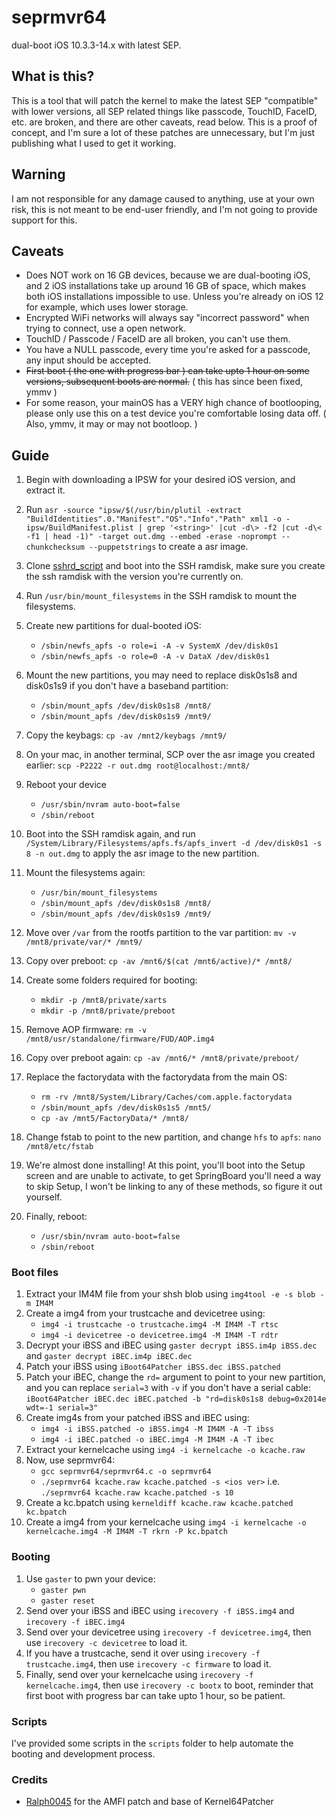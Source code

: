 # seprmvr64
dual-boot iOS 10.3.3-14.x with latest SEP.

## What is this?
This is a tool that will patch the kernel to make the latest SEP "compatible" with lower versions, all SEP related things like passcode, TouchID, FaceID, etc. are broken, and there are other caveats, read below. This is a proof of concept, and I'm sure a lot of these patches are unnecessary, but I'm just publishing what I used to get it working.

## Warning
I am not responsible for any damage caused to anything, use at your own risk, this is not meant to be end-user friendly, and I'm not going to provide support for this.

## Caveats
* Does NOT work on 16 GB devices, because we are dual-booting iOS, and 2 iOS installations take up around 16 GB of space, which makes both iOS installations impossible to use. Unless you're already on iOS 12 for example, which uses lower storage.
* Encrypted WiFi networks will always say "incorrect password" when trying to connect, use a open network.
* TouchID / Passcode / FaceID are all broken, you can't use them.
* You have a NULL passcode, every time you're asked for a passcode, any input should be accepted.
* ~~First boot ( the one with progress bar ) can take upto 1 hour on some versions, subsequent boots are normal.~~ ( this has since been fixed, ymmv )
* For some reason, your mainOS has a VERY high chance of bootlooping, please only use this on a test device you're comfortable losing data off. ( Also, ymmv, it may or may not bootloop. )

## Guide
1. Begin with downloading a IPSW for your desired iOS version, and extract it.
2. Run `asr -source "ipsw/$(/usr/bin/plutil -extract "BuildIdentities".0."Manifest"."OS"."Info"."Path" xml1 -o - ipsw/BuildManifest.plist | grep '<string>' |cut -d\> -f2 |cut -d\< -f1 | head -1)" -target out.dmg --embed -erase -noprompt --chunkchecksum --puppetstrings` to create a asr image.
3. Clone [sshrd_script](https://github.com/verygenericname/sshrd_script) and boot into the SSH ramdisk, make sure you create the ssh ramdisk with the version you're currently on.
4. Run `/usr/bin/mount_filesystems` in the SSH ramdisk to mount the filesystems.
5. Create new partitions for dual-booted iOS:
    * `/sbin/newfs_apfs -o role=i -A -v SystemX /dev/disk0s1`
    * `/sbin/newfs_apfs -o role=0 -A -v DataX /dev/disk0s1`

6. Mount the new partitions, you may need to replace disk0s1s8 and disk0s1s9 if you don't have a baseband partition:
    * `/sbin/mount_apfs /dev/disk0s1s8 /mnt8/`
    * `/sbin/mount_apfs /dev/disk0s1s9 /mnt9/`

7. Copy the keybags: `cp -av /mnt2/keybags /mnt9/`
8. On your mac, in another terminal, SCP over the asr image you created earlier: `scp -P2222 -r out.dmg root@localhost:/mnt8/`
9. Reboot your device
    * `/usr/sbin/nvram auto-boot=false`
    * `/sbin/reboot`
10. Boot into the SSH ramdisk again, and run `/System/Library/Filesystems/apfs.fs/apfs_invert -d /dev/disk0s1 -s 8 -n out.dmg` to apply the asr image to the new partition.
11. Mount the filesystems again:
    * `/usr/bin/mount_filesystems`
    * `/sbin/mount_apfs /dev/disk0s1s8 /mnt8/`
    * `/sbin/mount_apfs /dev/disk0s1s9 /mnt9/`
12. Move over `/var` from the rootfs partition to the var partition: `mv -v /mnt8/private/var/* /mnt9/`
13. Copy over preboot: `cp -av /mnt6/$(cat /mnt6/active)/* /mnt8/`
14. Create some folders required for booting:
    * `mkdir -p /mnt8/private/xarts`
    * `mkdir -p /mnt8/private/preboot`
15. Remove AOP firmware: `rm -v /mnt8/usr/standalone/firmware/FUD/AOP.img4`
16. Copy over preboot again: `cp -av /mnt6/* /mnt8/private/preboot/`
17. Replace the factorydata with the factorydata from the main OS:
    * `rm -rv /mnt8/System/Library/Caches/com.apple.factorydata`
    * `/sbin/mount_apfs /dev/disk0s1s5 /mnt5/`
    * `cp -av /mnt5/FactoryData/* /mnt8/`
18. Change fstab to point to the new partition, and change `hfs` to `apfs`: `nano /mnt8/etc/fstab`
19. We're almost done installing! At this point, you'll boot into the Setup screen and are unable to activate, to get SpringBoard you'll need a way to skip Setup, I won't be linking to any of these methods, so figure it out yourself.
20. Finally, reboot:
    * `/usr/sbin/nvram auto-boot=false`
    * `/sbin/reboot`

### Boot files
1. Extract your IM4M file from your shsh blob using `img4tool -e -s blob -m IM4M`
2. Create a img4 from your trustcache and devicetree using:
    * `img4 -i trustcache -o trustcache.img4 -M IM4M -T rtsc`
    * `img4 -i devicetree -o devicetree.img4 -M IM4M -T rdtr`
3. Decrypt your iBSS and iBEC using `gaster decrypt iBSS.im4p iBSS.dec` and `gaster decrypt iBEC.im4p iBEC.dec`
4. Patch your iBSS using `iBoot64Patcher iBSS.dec iBSS.patched`
5. Patch your iBEC, change the `rd=` argument to point to your new partition, and you can replace `serial=3` with `-v` if you don't have a serial cable: `iBoot64Patcher iBEC.dec iBEC.patched -b "rd=disk0s1s8 debug=0x2014e wdt=-1 serial=3"`
6. Create img4s from your patched iBSS and iBEC using:
    * `img4 -i iBSS.patched -o iBSS.img4 -M IM4M -A -T ibss`
    * `img4 -i iBEC.patched -o iBEC.img4 -M IM4M -A -T ibec`
7. Extract your kernelcache using `img4 -i kernelcache -o kcache.raw`
8. Now, use seprmvr64:
    * `gcc seprmvr64/seprmvr64.c -o seprmvr64`
    * `./seprmvr64 kcache.raw kcache.patched -s <ios ver>` i.e. `./seprmvr64 kcache.raw kcache.patched -s 10`
9. Create a kc.bpatch using `kerneldiff kcache.raw kcache.patched kc.bpatch`
10. Create a img4 from your kernelcache using `img4 -i kernelcache -o kernelcache.img4 -M IM4M -T rkrn -P kc.bpatch`

### Booting
1. Use `gaster` to pwn your device:
    * `gaster pwn`
    * `gaster reset`
2. Send over your iBSS and iBEC using `irecovery -f iBSS.img4` and `irecovery -f iBEC.img4`
3. Send over your devicetree using `irecovery -f devicetree.img4`, then use `irecovery -c devicetree` to load it.
4. If you have a trustcache, send it over using `irecovery -f trustcache.img4`, then use `irecovery -c firmware` to load it.
5. Finally, send over your kernelcache using `irecovery -f kernelcache.img4`, then use `irecovery -c bootx` to boot, reminder that first boot with progress bar can take upto 1 hour, so be patient.

### Scripts
I've provided some scripts in the `scripts` folder to help automate the booting and development process.

### Credits
* [Ralph0045](https://github.com/Ralph0045/Kernel64Patcher/blob/master/Kernel64Patcher.c) for the AMFI patch and base of Kernel64Patcher
